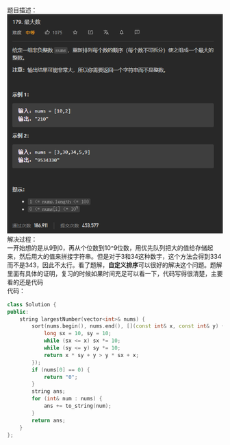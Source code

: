 题目描述：  
![image](/basical/IQ/image/image22.png)  
解决过程：  
一开始想的是从9到0，再从个位数到10^9位数，用优先队列把大的值给存储起来，然后用大的值来拼接字符串。但是对于3和34这种数字，这个方法会得到334而不是343，因此不太行。看了题解，**自定义排序**可以很好的解决这个问题。题解里面有具体的证明，复习的时候如果时间充足可以看一下，代码写得很清楚，主要看的还是代码  
代码：  
```cpp
class Solution {
public:
    string largestNumber(vector<int>& nums) {
        sort(nums.begin(), nums.end(), [](const int& x, const int& y) {
            long sx = 10, sy = 10;
            while (sx <= x) sx *= 10;
            while (sy <= y) sy *= 10;
            return x * sy + y > y * sx + x;
        });
        if (nums[0] == 0) {
            return "0";
        }
        string ans;
        for (int& num : nums) {
            ans += to_string(num);
        }
        return ans;
    }
};
```